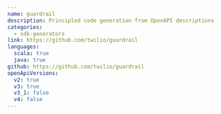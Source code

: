 ```yaml
---
name: guardrail
description: Principled code generation from OpenAPI descriptions
categories:
  - sdk-generators
link: https://github.com/twilio/guardrail
languages:
  scala: true
  java: true
github: https://github.com/twilio/guardrail
openApiVersions:
  v2: true
  v3: true
  v3_1: false
  v4: false
---
```

